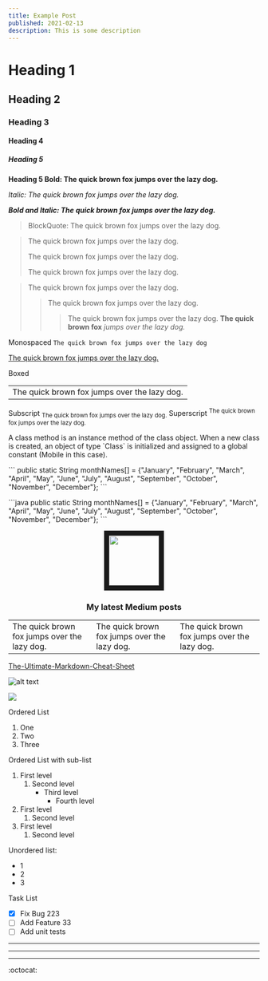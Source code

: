 ```yaml
---
title: Example Post
published: 2021-02-13
description: This is some description
---
```

# Heading 1
## Heading 2
### Heading 3
#### Heading 4
##### Heading 5

**Heading 5 Bold: The quick brown fox jumps over the lazy dog.**

*Italic: The quick brown fox jumps over the lazy dog.*

**_Bold and Italic: The quick brown fox jumps over the lazy dog._**

> BlockQuote: The quick brown fox jumps over the lazy dog.

> The quick brown fox jumps over the lazy dog.
> 
> The quick brown fox jumps over the lazy dog.
> 
> The quick brown fox jumps over the lazy dog.

> The quick brown fox jumps over the lazy dog.
>> The quick brown fox jumps over the lazy dog.
>>> The quick brown fox jumps over the lazy dog.
> **The quick brown fox** *jumps over the lazy dog.*

Monospaced
``The quick brown fox jumps over the lazy dog``

<ins>The quick brown fox jumps over the lazy dog.</ins>

Boxed
<table><tr><td>The quick brown fox jumps over the lazy dog.</td></tr></table>

Subscript <sub>The quick brown fox jumps over the lazy dog.</sub>
Superscript <sup>The quick brown fox jumps over the lazy dog.</sup>

A class method is an instance method of the class object. When a new class is created, an object of type \`Class\` is initialized and assigned to a global constant (Mobile in this case).

\`\`\`
public static String monthNames[] = {"January", "February", "March", "April", "May", "June", "July", "August", "September", "October", "November", "December"};
\`\`\`

\`\`\`java
public static String monthNames[] = {"January", "February", "March", "April", "May", "June", "July", "August", "September", "October", "November", "December"};
\`\`\`

<p align="center">
<img src="https://images.unsplash.com/photo-1415604934674-561df9abf539?ixlib=rb-1.2.1&ixid=eyJhcHBfaWQiOjEyMDd9&auto=format&fit=crop&w=2772&q=80" width="100" height="100" border="10"/>
</p>

<h3 align="center"> My latest Medium posts </h3>

<table>
<tr>
<td width="33%">
The quick brown fox jumps over the lazy dog.
</td>
<td width="33%">
The quick brown fox jumps over the lazy dog.
</td>
<td width="33%">
The quick brown fox jumps over the lazy dog.
</td>
</tr>
</table>

[The-Ultimate-Markdown-Cheat-Sheet](https://github.com/lifeparticle/Markdown-Cheatsheet)

![alt text](https://images.unsplash.com/photo-1415604934674-561df9abf539?ixlib=rb-1.2.1&ixid=eyJhcHBfaWQiOjEyMDd9&auto=format&fit=crop&w=100&q=80)

<img src="https://media.giphy.com/media/qLHzYjlA2FW8g/giphy.gif" />

Ordered List
1. One
2. Two
3. Three

Ordered List with sub-list
1. First level
    1. Second level
        - Third level
            - Fourth level
2. First level
    1. Second level
3. First level
    1. Second level


Unordered list:
* 1
* 2
* 3

Task List
- [x] Fix Bug 223
- [ ] Add Feature 33
- [ ] Add unit tests

---
***
___

:octocat:
